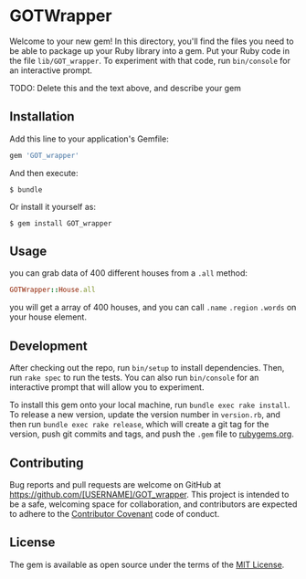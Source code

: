 # GOTWrapper

Welcome to your new gem! In this directory, you'll find the files you need to be able to package up your Ruby library into a gem. Put your Ruby code in the file `lib/GOT_wrapper`. To experiment with that code, run `bin/console` for an interactive prompt.

TODO: Delete this and the text above, and describe your gem

## Installation

Add this line to your application's Gemfile:

```ruby
gem 'GOT_wrapper'
```

And then execute:

    $ bundle

Or install it yourself as:

    $ gem install GOT_wrapper

## Usage

you can grab data of 400 different houses from a `.all` method:

```ruby
GOTWrapper::House.all
```

you will get a array of 400 houses, and you can call `.name` `.region` `.words` on your house element.


## Development

After checking out the repo, run `bin/setup` to install dependencies. Then, run `rake spec` to run the tests. You can also run `bin/console` for an interactive prompt that will allow you to experiment.

To install this gem onto your local machine, run `bundle exec rake install`. To release a new version, update the version number in `version.rb`, and then run `bundle exec rake release`, which will create a git tag for the version, push git commits and tags, and push the `.gem` file to [rubygems.org](https://rubygems.org).

## Contributing

Bug reports and pull requests are welcome on GitHub at https://github.com/[USERNAME]/GOT_wrapper. This project is intended to be a safe, welcoming space for collaboration, and contributors are expected to adhere to the [Contributor Covenant](http://contributor-covenant.org) code of conduct.


## License

The gem is available as open source under the terms of the [MIT License](http://opensource.org/licenses/MIT).
